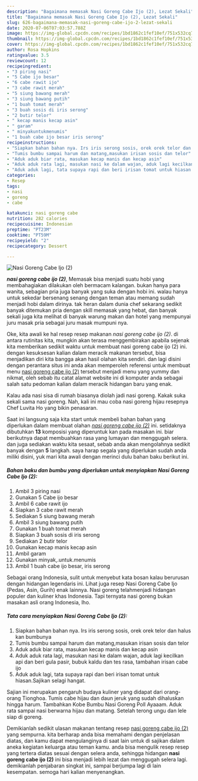 ```yaml
---
description: "Bagaimana memasak Nasi Goreng Cabe Ijo (2), Lezat Sekali"
title: "Bagaimana memasak Nasi Goreng Cabe Ijo (2), Lezat Sekali"
slug: 626-bagaimana-memasak-nasi-goreng-cabe-ijo-2-lezat-sekali
date: 2020-07-06T07:03:57.788Z
image: https://img-global.cpcdn.com/recipes/1bd1862c1fef10ef/751x532cq70/nasi-goreng-cabe-ijo-2-foto-resep-utama.jpg
thumbnail: https://img-global.cpcdn.com/recipes/1bd1862c1fef10ef/751x532cq70/nasi-goreng-cabe-ijo-2-foto-resep-utama.jpg
cover: https://img-global.cpcdn.com/recipes/1bd1862c1fef10ef/751x532cq70/nasi-goreng-cabe-ijo-2-foto-resep-utama.jpg
author: Rosa Hopkins
ratingvalue: 3.5
reviewcount: 12
recipeingredient:
- "3 piring nasi"
- "5 Cabe ijo besar"
- "6 cabe rawit ijo"
- "3 cabe rawit merah"
- "5 siung bawang merah"
- "3 siung bawang putih"
- "1 buah tomat merah"
- "3 buah sosis di iris serong"
- "2 butir telor"
- " kecap manis kecap asin"
- " garam"
- " minyakuntukmenumis"
- "1 buah cabe ijo besar iris serong"
recipeinstructions:
- "Siapkan bahan bahan nya. Irs iris serong sosis, orek orek telor dan halus kan bumbunya"
- "Tumis bumbu sampai harum dan matang,masukan irisan sosis dan telor"
- "Aduk aduk biar rata, masukan kecap manis dan kecap asin"
- "Aduk aduk rata lagi, masukan nasi ke dalam wajan, aduk lagi kecilkan api dan beri gula pasir, bubuk kaldu dan tes rasa, tambahan irisan cabe ijo"
- "Aduk aduk lagi, tata supaya rapi dan beri irisan tomat untuk hiasan.Sajikan selagi hangat."
categories:
- Resep
tags:
- nasi
- goreng
- cabe

katakunci: nasi goreng cabe 
nutrition: 282 calories
recipecuisine: Indonesian
preptime: "PT23M"
cooktime: "PT59M"
recipeyield: "2"
recipecategory: Dessert

---
```



![Nasi Goreng Cabe Ijo (2)](https://img-global.cpcdn.com/recipes/1bd1862c1fef10ef/751x532cq70/nasi-goreng-cabe-ijo-2-foto-resep-utama.jpg)

<b><i>nasi goreng cabe ijo (2)</i></b>, Memasak bisa menjadi suatu hobi yang membahagiakan dilakukan oleh bermacam kalangan. bukan hanya para wanita, sebagian pria juga banyak yang suka dengan hobi ini. walau hanya untuk sekedar bersenang senang dengan teman atau memang sudah menjadi hobi dalam dirinya. tak heran dalam dunia chef sekarang sedikit banyak ditemukan pria dengan skill memasak yang hebat, dan banyak sekali juga kita melihat di banyak warung makan dan hotel yang mempunyai juru masak pria sebagai juru masak mumpuni nya.

Oke, kita awali ke hal resep resep makanan <i>nasi goreng cabe ijo (2)</i>. di antara rutinitas kita, mungkin akan terasa menggembirakan apabila sejenak kita memberikan sedikit waktu untuk membuat nasi goreng cabe ijo (2) ini. dengan kesuksesan kalian dalam meracik makanan tersebut, bisa menjadikan diri kita bangga akan hasil olahan kita sendiri. dan lagi disini dengan perantara situs ini anda akan memperoleh referensi untuk membuat menu <u>nasi goreng cabe ijo (2)</u> tersebut menjadi menu yang yummy dan nikmat, oleh sebab itu catat alamat website ini di komputer anda sebagai salah satu pedoman kalian dalam meracik hidangan baru yang enak.

Kalau ada nasi sisa di rumah biasanya diolah jadi nasi goreng. Kakak suka sekali sama nasi goreng. Nah, kali ini mau coba nasi goreng hijau resepnya Chef Luvita Ho yang bikin penasaran.


Saat ini langsung saja kita start untuk membeli bahan bahan yang diperlukan dalam membuat olahan <u><i>nasi goreng cabe ijo (2)</i></u> ini. setidaknya dibutuhkan <b>13</b> komposisi yang diperuntuk kan pada masakan ini. biar berikutnya dapat membuahkan rasa yang lumayan dan menggugah selera. dan juga sediakan waktu kita sesaat, sebab anda akan mengolahnya sedikit banyak dengan <b>5</b> langkah. saya harap segala yang diperlukan sudah anda miliki disini, yuk mari kita awali dengan merinci dulu bahan baku berikut ini.

<!--inarticleads1-->

##### Bahan baku dan bumbu yang diperlukan untuk menyiapkan Nasi Goreng Cabe Ijo (2):

1. Ambil 3 piring nasi
1. Gunakan 5 Cabe ijo besar
1. Ambil 6 cabe rawit ijo
1. Siapkan 3 cabe rawit merah
1. Sediakan 5 siung bawang merah
1. Ambil 3 siung bawang putih
1. Gunakan 1 buah tomat merah
1. Siapkan 3 buah sosis di iris serong
1. Sediakan 2 butir telor
1. Gunakan  kecap manis kecap asin
1. Ambil  garam
1. Gunakan  minyak,.untuk.menumis
1. Ambil 1 buah cabe ijo besar, iris serong


Sebagai orang Indonesia, sulit untuk menyebut kata bosan kalau berurusan dengan hidangan legendaris ini. Lihat juga resep Nasi Goreng Cabe Ijo (Pedas, Asin, Gurih) enak lainnya. Nasi goreng telahmenjadi hidangan populer dan kuliner khas Indonesia. Tapi ternyata nasi goreng bukan masakan asli orang Indonesia, lho. 

<!--inarticleads2-->

##### Tata cara menyiapkan Nasi Goreng Cabe Ijo (2):

1. Siapkan bahan bahan nya. Irs iris serong sosis, orek orek telor dan halus kan bumbunya
1. Tumis bumbu sampai harum dan matang,masukan irisan sosis dan telor
1. Aduk aduk biar rata, masukan kecap manis dan kecap asin
1. Aduk aduk rata lagi, masukan nasi ke dalam wajan, aduk lagi kecilkan api dan beri gula pasir, bubuk kaldu dan tes rasa, tambahan irisan cabe ijo
1. Aduk aduk lagi, tata supaya rapi dan beri irisan tomat untuk hiasan.Sajikan selagi hangat.


Sajian ini merupakan pengaruh budaya kuliner yang didapat dari orang-orang Tionghoa. Tumis cabe hijau dan daun jeruk yang sudah dihaluskan hingga harum. Tambahkan Kobe Bumbu Nasi Goreng Poll Ayaaam. Aduk rata sampai nasi berwarna hijau dan matang. Setelah terong ungu dan lele siap di goreng. 

Demikianlah sedikit ulasan makanan tentang resep <u>nasi goreng cabe ijo (2)</u> yang sempurna. kita berharap anda bisa memahami dengan penjelasan diatas, dan kamu dapat mengulanginya di saat lain untuk di sajikan dalam aneka kegiatan keluarga atau teman kamu. anda bisa mengulik resep resep yang tertera diatas sesuai dengan selera anda, sehingga hidangan <b>nasi goreng cabe ijo (2)</b> ini bisa menjadi lebih lezat dan menggugah selera lagi. demikianlah penjabaran singkat ini, sampai berjumpa lagi di lain kesempatan. semoga hari kalian menyenangkan.
